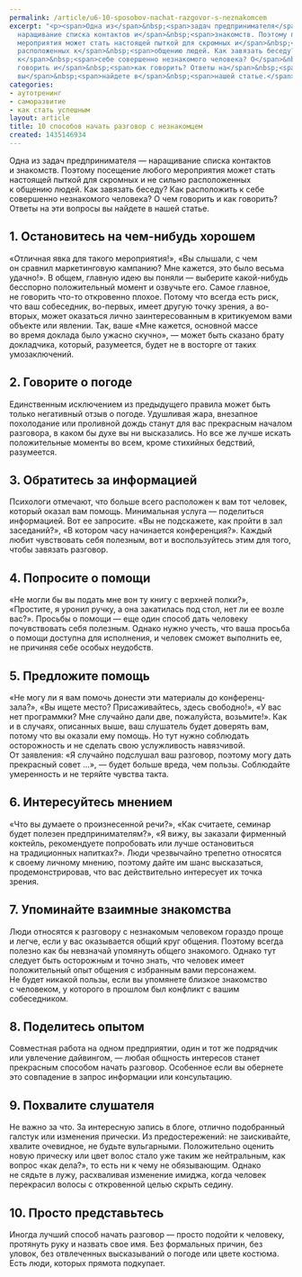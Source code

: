 ```yaml
---
permalink: /article/u6-10-sposobov-nachat-razgovor-s-neznakomcem
excerpt: "<p><span>Одна из</span>&nbsp;<span>задач предпринимателя</span>&nbsp;<span>—
  наращивание списка контактов и</span>&nbsp;<span>знакомств. Поэтому посещение любого
  мероприятия может стать настоящей пыткой для скромных и</span>&nbsp;<span>не</span>&nbsp;<span>сильно
  расположенных к</span>&nbsp;<span>общению людей. Как завязать беседу? Как расположить
  к</span>&nbsp;<span>себе совершенно незнакомого человека? О</span>&nbsp;<span>чем
  говорить и</span>&nbsp;<span>как говорить? Ответы на</span>&nbsp;<span>эти вопросы
  вы</span>&nbsp;<span>найдете в</span>&nbsp;<span>нашей статье.</span></p>"
categories:
- аутотренинг
- саморазвитие
- как стать успешным
layout: article
title: 10 способов начать разговор с незнакомцем
created: 1435146934
---
```

Одна из задач предпринимателя — наращивание списка контактов и знакомств. Поэтому посещение любого мероприятия может стать настоящей пыткой для скромных и не сильно расположенных к общению людей. Как завязать беседу? Как расположить к себе совершенно незнакомого человека? О чем говорить и как говорить? Ответы на эти вопросы вы найдете в нашей статье.

## 1. Остановитесь на чем-нибудь хорошем ##

«Отличная явка для такого мероприятия!», «Вы слышали, с чем он сравнил маркетинговую кампанию? Мне кажется, это было весьма удачно!». В общем, главную идею вы поняли — выберите какой-нибудь бесспорно положительный момент и озвучьте его. Самое главное, не говорить что-то откровенно плохое. Потому что всегда есть риск, что ваш собеседник, во-первых, имеет другую точку зрения, а во-вторых, может оказаться лично заинтересованным в критикуемом вами объекте или явлении. Так, ваше «Мне кажется, основной массе во время доклада было ужасно скучно», — может быть сказано брату докладчика, который, разумеется, будет не в восторге от таких умозаключений.

## 2. Говорите о погоде ##

Единственным исключением из предыдущего правила может быть только негативный отзыв о погоде. Удушливая жара, внезапное похолодание или проливной дождь станут для вас прекрасным началом разговора, в каком бы духе вы ни высказались. Но все же лучше искать положительные моменты во всем, кроме стихийных бедствий, разумеется.

## 3. Обратитесь за информацией ##

Психологи отмечают, что больше всего расположен к вам тот человек, который оказал вам помощь. Минимальная услуга — поделиться информацией. Вот ее запросите. «Вы не подскажете, как пройти в зал заседаний?», «В котором часу начинается конференция?». Каждый любит чувствовать себя полезным, вот и воспользуйтесь этим для того, чтобы завязать разговор.

## 4. Попросите о помощи ##

«Не могли бы вы подать мне вон ту книгу с верхней полки?», «Простите, я уронил ручку, а она закатилась под стол, нет ли ее возле вас?». Просьбы о помощи — еще один способ дать человеку почувствовать себя полезным. Однако нужно учесть, что ваша просьба о помощи доступна для исполнения, и человек сможет выполнить ее, не причиняя себе особых неудобств.

## 5. Предложите помощь ##

«Не могу ли я вам помочь донести эти материалы до конференц-зала?», «Вы ищете место? Присаживайтесь, здесь свободно!», «У вас нет программки? Мне случайно дали две, пожалуйста, возьмите!». Как и в случаях, описанных выше, ваш слушатель будет доверять вам, потому что вы оказали ему помощь. Но тут нужно соблюдать осторожность и не сделать свою услужливость навязчивой. От заявления: «Я случайно подслушал ваш разговор, поэтому могу дать прекрасный совет ...», — будет больше вреда, чем пользы. Соблюдайте умеренность и не теряйте чувства такта.

## 6. Интересуйтесь мнением ##

«Что вы думаете о произнесенной речи?», «Как считаете, семинар будет полезен предпринимателям?», «Я вижу, вы заказали фирменный коктейль, рекомендуете попробовать или лучше остановиться на традиционных напитках?». Люди чрезвычайно трепетно относятся к своему личному мнению, поэтому дайте им шанс высказаться, продемонстрировав, что вас действительно интересует их точка зрения.

## 7. Упоминайте взаимные знакомства ##

Люди относятся к разговору с незнакомым человеком гораздо проще и легче, если у вас оказывается общий круг общения. Поэтому всегда полезно как бы невзначай упомянуть общего знакомого. Однако тут следует быть осторожным и точно знать, что человек имеет положительный опыт общения с избранным вами персонажем. Не будет никакой пользы, если вы упомянете близкое знакомство с человеком, у которого в прошлом был конфликт с вашим собеседником.

## 8. Поделитесь опытом ##

Совместная работа на одном предприятии, один и тот же подрядчик или увлечение дайвингом, — любая общность интересов станет прекрасным способом начать разговор. Особенное если вы обернете это совпадение в запрос информации или консультацию.

## 9. Похвалите слушателя ##

Не важно за что. За интересную запись в блоге, отлично подобранный галстук или изменения прически. Из предостережений: не заискивайте, хвалите очевидное, не будьте вульгарными. Положительно оценить новую прическу или цвет волос стало уже таким же нейтральным, как вопрос «как дела?», то есть ни к чему не обязывающим. Однако не сядьте в лужу, расхваливая изменение имиджа, когда человек перекрасил волосы с откровенной целью скрыть седину.

## 10. Просто представьтесь ##

Иногда лучший способ начать разговор — просто подойти к человеку, протянуть руку и назвать свое имя. Без формальных причин, без уловок, без отвлеченных высказываний о погоде или цвете костюма. Есть люди, которых прямота подкупает.
